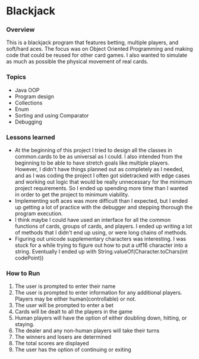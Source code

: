 # Blackjack
### Overview
This is a blackjack program that features betting, multiple players, and soft/hard aces. The focus was on Object Oriented Programming and making code that could be reused for other card games. I also wanted to simulate as much as possible the physical movement of real cards.

### Topics
- Java OOP
- Program design
- Collections
- Enum
- Sorting and using Comparator
- Debugging

### Lessons learned
- At the beginning of this project I tried to design all the classes in common.cards to be as universal as I could. I also intended from the beginning to be able to have stretch goals like multiple players. However, I didn't have things planned out as completely as I needed, and as I was coding the project I often got sidetracked with edge cases and working out logic that would be really unnecessary for the minimum project requirements. So I ended up spending more time than I wanted in order to get the project to minimum viability.
- Implementing soft aces was more difficult than I expected, but I ended up getting a lot of practice with the debugger and stepping thorough the program execution.
- I think maybe I could have used an interface for all the common functions of cards, groups of cards, and players. I ended up writing a lot of methods that I didn't end up using, or were long chains of methods.
- Figuring out unicode supplementary characters was interesting. I was stuck for a while trying to figure out how to put a utf16 character into a string. Eventually I ended up with String.valueOf(Character.toChars(int codePoint))

### How to Run
1. The user is prompted to enter their name
2. The user is prompted to enter information for any additional players. Players may be either human(controllable) or not.
3. The user will be prompted to enter a bet
4. Cards will be dealt to all the players in the game
5. Human players will have the option of either doubling down, hitting, or staying.
6. The dealer and any non-human players will take their turns
7. The winners and losers are determined
8. The total scores are displayed
9. The user has the option of continuing or exiting
